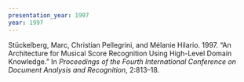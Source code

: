 ```yaml
---
presentation_year: 1997
year: 1997
---
```


Stückelberg, Marc, Christian Pellegrini, and Mélanie Hilario. 1997. “An Architecture for Musical Score Recognition Using High-Level Domain Knowledge.” In <i>Proceedings of the Fourth International Conference on Document Analysis and Recognition</i>, 2:813–18.